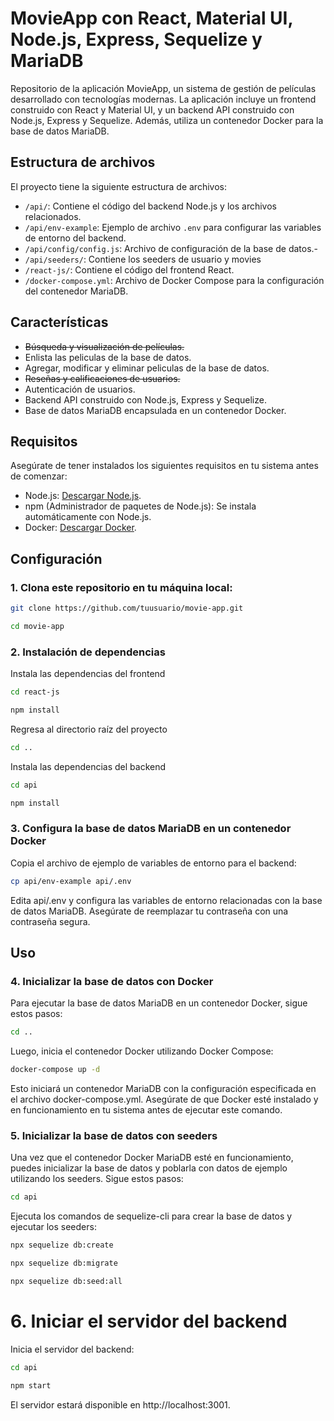 # MovieApp con React, Material UI, Node.js, Express, Sequelize y MariaDB

Repositorio de la aplicación MovieApp, un sistema de gestión de películas desarrollado con tecnologías modernas. La aplicación incluye un frontend construido con React y Material UI, y un backend API construido con Node.js, Express y Sequelize. Además, utiliza un contenedor Docker para la base de datos MariaDB.

## Estructura de archivos

El proyecto tiene la siguiente estructura de archivos:

- `/api/`: Contiene el código del backend Node.js y los archivos relacionados.
- `/api/env-example`: Ejemplo de archivo `.env` para configurar las variables de entorno del backend.
- `/api/config/config.js`: Archivo de configuración de la base de datos.- 
- `/api/seeders/`: Contiene los seeders de usuario y movies
- `/react-js/`: Contiene el código del frontend React.
- `/docker-compose.yml`: Archivo de Docker Compose para la configuración del contenedor MariaDB.

## Características

- ~~Búsqueda y visualización de películas.~~
- Enlista las peliculas de la base de datos.
- Agregar, modificar y eliminar peliculas de la base de datos.
- ~~Reseñas y calificaciones de usuarios.~~
- Autenticación de usuarios.
- Backend API construido con Node.js, Express y Sequelize.
- Base de datos MariaDB encapsulada en un contenedor Docker.

## Requisitos

Asegúrate de tener instalados los siguientes requisitos en tu sistema antes de comenzar:

- Node.js: [Descargar Node.js](https://nodejs.org/).
- npm (Administrador de paquetes de Node.js): Se instala automáticamente con Node.js.
- Docker: [Descargar Docker](https://www.docker.com/get-started).

## Configuración

### 1. Clona este repositorio en tu máquina local:

```bash
git clone https://github.com/tuusuario/movie-app.git
```
```bash
cd movie-app
```

### 2. Instalación de dependencias
Instala las dependencias del frontend
```bash
cd react-js
```
```bash
npm install
```

Regresa al directorio raíz del proyecto
```bash
cd ..
```

Instala las dependencias del backend
```bash
cd api
```
```bash
npm install
```

### 3. Configura la base de datos MariaDB en un contenedor Docker
Copia el archivo de ejemplo de variables de entorno para el backend:
```bash
cp api/env-example api/.env
```
Edita api/.env y configura las variables de entorno relacionadas con la base de datos MariaDB. Asegúrate de reemplazar tu contraseña con una contraseña segura.

## Uso

### 4. Inicializar la base de datos con Docker
Para ejecutar la base de datos MariaDB en un contenedor Docker, sigue estos pasos:
```bash
cd ..
```
Luego, inicia el contenedor Docker utilizando Docker Compose:
```bash
docker-compose up -d
```
Esto iniciará un contenedor MariaDB con la configuración especificada en el archivo docker-compose.yml. Asegúrate de que Docker esté instalado y en funcionamiento en tu sistema antes de ejecutar este comando.

### 5. Inicializar la base de datos con seeders
Una vez que el contenedor Docker MariaDB esté en funcionamiento, puedes inicializar la base de datos y poblarla con datos de ejemplo utilizando los seeders. Sigue estos pasos:
```bash
cd api
```

Ejecuta los comandos de sequelize-cli para crear la base de datos y ejecutar los seeders:
```bash
npx sequelize db:create
```
```bash
npx sequelize db:migrate
```
```bash
npx sequelize db:seed:all
```
# 6. Iniciar el servidor del backend
 
Inicia el servidor del backend:
``` bash
cd api
```
```bash
npm start
```
El servidor estará disponible en http://localhost:3001.